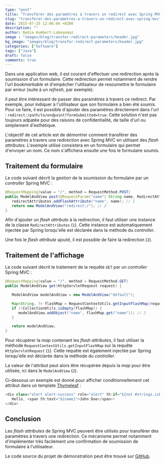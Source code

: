 ```yaml
---
type: "post"
title: "Transférer des paramètres à travers un redirect avec Spring MVC"
slug: "transferer-des-parametres-a-travers-un-redirect-avec-spring-mvc"
date: 2015-07-25 12:06:04 +0200
description: ""
author: Nadia Humbert-Labeaumaz
image : "images/blog/transfer-redirect-parameters/header.jpg"
bg_image: "images/blog/transfer-redirect-parameters/header.jpg"
categories: ["Software"]
tags: ["Java"]
draft: false
comments: true
---
```


Dans une application web, il est courant d'effectuer une redirection après la soumission d'un formulaire. Cette redirection permet notamment de rendre l'url _bookmarkable_ et d'empêcher l'utilisateur de resoumettre le formulaire par erreur (suite à un _refresh_, par exemple).

Il peut être intéressant de passer des paramètres à travers ce redirect. Par exemple, pour indiquer à l'utilisateur que son formulaire a bien été soumis. Pour ce faire, il est possible d'ajouter des paramètres directement dans l'url : `redirect:/path/to/endpoint?formSubmitted=true`.
Cette solution n'est pas toujours adpatée pour des raisons de confidentialité, de taille d'url ou simplement d'esthétique.

L'objectif de cet article est de démontrer comment transférer des paramètres à travers une redirection avec Spring MVC en utilisant des _flash attributes_. L'exemple utilisé consistera en un formulaire qui permet d'envoyer un nom. Ce nom s'affichera ensuite une fois le formulaire soumis.  

<!-- more -->

## Traitement du formulaire

Le code suivant décrit la gestion de la soumission du formulaire par un _controller_ Spring MVC :

```java
@RequestMapping(value = "/", method = RequestMethod.POST)
public ModelAndView post(@RequestParam("name") String name, RedirectAttributes redirectAttributes) {
   redirectAttributes.addFlashAttribute("name", name); // 1
   return new ModelAndView("redirect:/"); // 2
}
```

Afin d'ajouter un _flash attribute_ à la redirection, il faut utiliser une instance de la classe `RedirectAttributes` (`1`). Cette instance est automatiquement injectée par Spring lorsqu'elle est déclarée dans la méthode du _controller_.

Une fois le _flash attribute_ ajouté, il est possible de faire la redirection (`2`).


## Traitement de l'affichage

Le code suivant décrit le traitement de la requête `GET` par un _controller_ Spring MVC :

```java
@RequestMapping(value = "/", method = RequestMethod.GET)
public ModelAndView get(HttpServletRequest request) {

   ModelAndView modelAndView = new ModelAndView("default");

   Map<String, ?> flashMap = RequestContextUtils.getInputFlashMap(request); // 1
   if (!CollectionUtils.isEmpty(flashMap)) {
      modelAndView.addObject("name", flashMap.get("name")); // 2
   }

   return modelAndView;
}
```

Pour récupérer la _map_ contenant les _flash attributes_, il faut utiliser la méthode `RequestContextUtils.getInputFlashMap` sur la requête `HttpServletRequest` (`1`). Cette requête est également injectée par Spring lorsqu'elle est déclarée dans la méthode du _controller_.


La valeur de l'attribut peut alors être récupérée depuis la _map_ pour être utilisée, ici dans le `ModelAndView` (`2`).

Ci-dessous un exemple est donné pour afficher conditionnellement cet attribut dans un template [Thymeleaf](http://www.thymeleaf.org/) :


```java
<div class="alert alert-success" role="alert" th:if="${not #strings.isEmpty(name)}">
   Hello, <span th:text="${name}">John Doe</span>!
</div>
```

## Conclusion

Les _flash attributes_ de Spring MVC peuvent être utilisés pour transférer des paramètres à travers une redirection. Ce mécanisme permet notamment d'implémenter très facilement une confirmation de soumission de formulaire à l'utilisateur.

Le code source du projet de démonstration peut être trouvé sur [GitHub](https://github.com/nphumbert/demo-flash-attributes).
